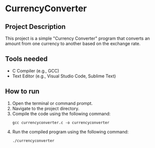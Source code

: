 # CurrencyConverter

## Project Description

This project is a simple "Currency Converter" program that converts an amount from one currency to another based on the exchange rate.

## Tools needed

- C Compiler (e.g., GCC)
- Text Editor (e.g., Visual Studio Code, Sublime Text)

## How to run

1. Open the terminal or command prompt.
2. Navigate to the project directory.
3. Compile the code using the following command:
   ```
   gcc currencyconverter.c -o currencyconverter
   ```
4. Run the compiled program using the following command:
   ```
   ./currencyconverter
   ```
